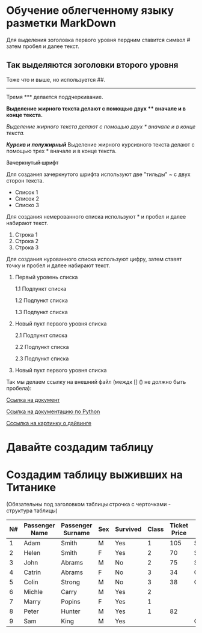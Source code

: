 # Обучение облегченному языку разметки MarkDown 

Для выделения зоголовка первого уровня пердним ставится символ # затем пробел и далее текст.

## Так выделяются зоголовки второго уровня

Тоже что и выше, но используется ##.

***
Тремя *** делается поддчеркивание.

**Выделение жирного текста делают с помощью двух ** вначале и в конце текста.**

*Выделение жирного текста делают с помощью двух * вначале и в конце текста.*

***Курсив и полужирный***
Выделение жирного курсивного текста делают с помощью трех * вначале и в конце текста.

~~Зачеркнутый шрифт~~

Для создания зачеркнутого шрифта используют две "тильды" ~ с двух сторон текста.

* Список 1
* Список 2
* Списко 3

Для создания немерованного списка используют * и пробел и далее набирают текст.

1. Строка 1
2. Строка 2
3. Строка 3

Для создания нурованного списка используют цифру, затем ставят точку и пробел и далее набирают текст.

1. Первый уровень списка

    1.1 Подпункт списка

    1.2 Подпункт списка
    
    1.3 Подпункт списка

2. Новый пукт первого уровня списка

    2.1 Подпункт списка

    2.2 Подпункт списка
    
    2.3 Подпункт списка

3. Новый пукт первого уровня списка

Так мы делаем ссылку на внешний файл (междк [] () не должно быть пробела):

[Ссылка на документ](Readme.txt)

[Ссылка на документацию по Python](https://pythonworld.ru/)

[Сссылка на картинку о дайвинге](https://www.scubadiving-phuket.com/wp-content/uploads/2014/09/Whale-Shark-scuba-diving-phuket-liveaboard-similan-BG-1600x650.jpg)

# Давайте создадим таблицу
# Cоздадим таблицу выживших на Титанике

(Обязательны под заголовком таблицы строчка с черточками - структура таблицы)

N#|Passenger Name|Passenger Surname|Sex|Survived|Class|Ticket Price|City of embarking
-|----|----|----|---|---|---|----
1|Adam|Smith|M|Yes|1|105|Southampton
2|Helen|Smith|F|Yes|2|70|Southampton
3|John|Abrams|M|No|2|75|Southampton
4|Catrin|Abrams|F|No|3|34|Queenstown
5|Colin|Strong|M|No|3|38|Queenstown
6|Michle|Carry|M|Yes|2|
7|Marry|Popins|F|Yes|1|
8|Peter|Hunter|M|Yes|1|82|
9|Sam|King|M|Yes|||Queenstown

